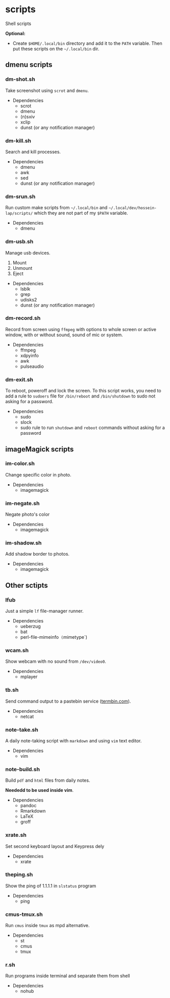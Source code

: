 # scripts

Shell scripts

**Optional:**

- Create `$HOME/.local/bin` directory and add it to the `PATH` variable.
Then put these scripts on the `~/.local/bin` dir.

## dmenu scripts

### dm-shot.sh

Take screenshot using `scrot` and `dmenu`.

- Dependencies
	- scrot
	- dmenu
	- (n)sxiv
	- xclip
	- dunst (or any notification manager)

### dm-kill.sh

Search and kill processes.

- Dependencies
	- dmenu
	- awk
	- sed
	- dunst (or any notification manager)

### dm-srun.sh

Run custom make scripts from `~/.local/bin` and
`~/.local/dev/hossein-lap/scripts/` which they are not
part of my `$PATH` variable.

- Dependencies
	- dmenu

### dm-usb.sh

Manage usb devices.

1. Mount
1. Unmount
1. Eject

- Dependencies
	- lsblk
	- grep
	- udisks2
	- dunst (or any notification manager)

### dm-record.sh

Record from screen using `ffmpeg`
with options to whole screen or active window,
with or without sound, sound of mic or system.

- Dependencies
	- ffmpeg
	- xdpyinfo
	- awk
	- pulseaudio

### dm-exit.sh

To reboot, poweroff and lock the screen.
To this script works, you need to add a rule
to `sudoers` file for `/bin/reboot` and `/bin/shutdown`
to sudo not asking for a password.

- Dependencies
    - sudo
    - slock
    - sudo rule to run `shutdown` and `reboot` commands without asking for a password

## imageMagick scripts

### im-color.sh

Change specific color in photo.

- Dependencies
	- imagemagick

### im-negate.sh

Negate photo's color

- Dependencies
	- imagemagick

### im-shadow.sh

Add shadow border to photos.

- Dependencies
	- imagemagick

## Other sctipts

### lfub

Just a simple `lf` file-manager runner.

- Dependencies
	- ueberzug
	- bat
	- perl-file-mimeinfo` (`mimetype`)

### wcam.sh

Show webcam with no sound from `/dev/video0`.

- Dependencies
	- mplayer

### tb.sh

Send command output to a pastebin service ([termbin.com](termbin.com)).

- Dependencies
	- netcat

### note-take.sh

A daily note-taking script with `markdown` and using `vim` text editor.

- Dependencies
	- vim

### note-build.sh

Build `pdf` and `html` files from daily notes.

**Neededd to be used inside vim**.

- Dependencies
	- pandoc
	- Rmarkdown
	- LaTeX
	- groff

### xrate.sh

Set second keyboard layout and Keypress dely

- Dependencies
	- xrate

### theping.sh

Show the ping of 1.1.1.1 in `slstatus` program

- Dependencies
	- ping

### cmus-tmux.sh

Run `cmus` inside `tmux` as mpd alternative.

- Dependencies
    - st
    - cmus
    - tmux

### r.sh

Run programs inside terminal and separate them from shell

- Dependencies
    - nohub
